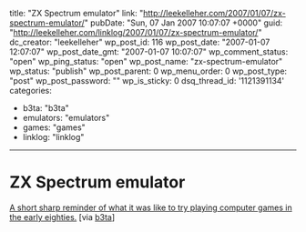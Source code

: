 title: "ZX Spectrum emulator"
link: "http://leekelleher.com/2007/01/07/zx-spectrum-emulator/"
pubDate: "Sun, 07 Jan 2007 10:07:07 +0000"
guid: "http://leekelleher.com/linklog/2007/01/07/zx-spectrum-emulator/"
dc_creator: "leekelleher"
wp_post_id: 116
wp_post_date: "2007-01-07 12:07:07"
wp_post_date_gmt: "2007-01-07 10:07:07"
wp_comment_status: "open"
wp_ping_status: "open"
wp_post_name: "zx-spectrum-emulator"
wp_status: "publish"
wp_post_parent: 0
wp_menu_order: 0
wp_post_type: "post"
wp_post_password: ""
wp_is_sticky: 0
dsq_thread_id: '1121391134'
categories:
  - b3ta: "b3ta"
  - emulators: "emulators"
  - games: "games"
  - linklog: "linklog"

---

# ZX Spectrum emulator

<a href="http://www.rtapeloadingerror.com/">A short sharp reminder of what it was like to try playing computer games in the early eighties.</a> [via <a href="http://www.b3ta.com/newsletter/issue259/">b3ta</a>]
